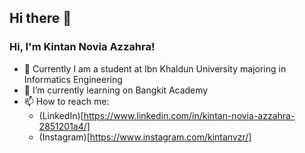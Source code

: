## Hi there 👋

<!--
**kintannovia/kintannovia** is a ✨ _special_ ✨ repository because its `README.md` (this file) appears on your GitHub profile.

Here are some ideas to get you started:
-->
### Hi, I'm Kintan Novia Azzahra!

- 🔭 Currently I am a student at Ibn Khaldun University majoring in Informatics Engineering
- 🌱 I’m currently learning on Bangkit Academy
- 📫 How to reach me:
  * (LinkedIn)[https://www.linkedin.com/in/kintan-novia-azzahra-2851201a4/]
  * (Instagram)[https://www.instagram.com/kintanvzr/]
